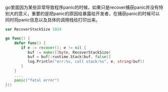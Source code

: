 go里面因为某些异常导致程序panic的时候，如果只是recover捕获panic并没有特别大的意义，重要的是把panic的原因给暴露给开发者，在捕获panic的时候可以同时将panic信息以及具体的调用栈给打印出来。

```go
var RecoverStackSize 1024

go func() {
    defer func() {
       if e := recover(); e != nil {
          buf := make([]byte, RecoverStackSize)
          buf = buf[:runtime.Stack(buf, false)]
          log.Println("err:%v, call stack:%s", e, string(buf))
       }
    }
    ....
    panic("fatal error")
}()
```

